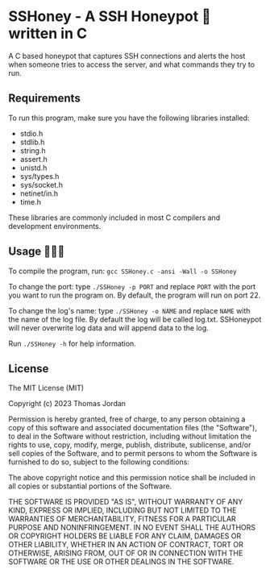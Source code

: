 # SSHoney - A SSH Honeypot 🍯 written in C

A C based honeypot that captures SSH connections and alerts the host when someone tries to access the server, and what commands they try to run. 

## Requirements

To run this program, make sure you have the following libraries installed:   

- stdio.h
- stdlib.h
- string.h
- assert.h
- unistd.h
- sys/types.h
- sys/socket.h
- netinet/in.h
- time.h    

These libraries are commonly included in most C compilers and development environments.

## Usage 🐝🐝🐝

To compile the program, run: `gcc SSHoney.c -ansi -Wall -o SSHoney`    

To change the port: type `./SSHoney -p PORT` and replace `PORT` with the port you want to run the program on. By default, the program will run on port 22.   

To change the log's name: type `./SSHoney -o NAME` and replace `NAME` with the name of the log file. By default the log will be called log.txt. SSHoneypot will never overwrite log data and will append data to the log. 

Run `./SSHoney -h` for help information.    

## License

The MIT License (MIT)

Copyright (c) 2023 Thomas Jordan

Permission is hereby granted, free of charge, to any person obtaining a copy of this software and associated documentation files (the "Software"), to deal in the Software without restriction, including without limitation the rights to use, copy, modify, merge, publish, distribute, sublicense, and/or sell copies of the Software, and to permit persons to whom the Software is furnished to do so, subject to the following conditions:

The above copyright notice and this permission notice shall be included in all copies or substantial portions of the Software.

THE SOFTWARE IS PROVIDED "AS IS", WITHOUT WARRANTY OF ANY KIND, EXPRESS OR IMPLIED, INCLUDING BUT NOT LIMITED TO THE WARRANTIES OF MERCHANTABILITY, FITNESS FOR A PARTICULAR PURPOSE AND NONINFRINGEMENT. IN NO EVENT SHALL THE AUTHORS OR COPYRIGHT HOLDERS BE LIABLE FOR ANY CLAIM, DAMAGES OR OTHER LIABILITY, WHETHER IN AN ACTION OF CONTRACT, TORT OR OTHERWISE, ARISING FROM, OUT OF OR IN CONNECTION WITH THE SOFTWARE OR THE USE OR OTHER DEALINGS IN THE SOFTWARE.